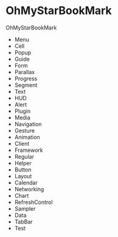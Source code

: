 OhMyStarBookMark
================

OhMyStarBookMark

- Menu
- Cell
- Popup
- Guide
- Form
- Parallax
- Progress
- Segment
- Text
- HUD
- Alert
- Plugin
- Media
- Navigation
- Gesture
- Animation
- Client
- Framework
- Regular
- Helper
- Button
- Layout
- Calendar
- Networking
- Chart
- RefreshControl
- Sampler
- Data
- TabBar
- Test
